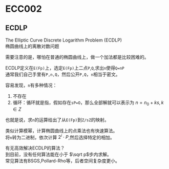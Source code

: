 # ECC002   
## ECDLP  
The Elliptic Curve Discrete Logarithm Problem (ECDLP)   
椭圆曲线上的离散对数问题   

需要注意的是，哪怕在普通的椭圆曲线上，做一个加法都是比较困难的。  

ECDLP定义在`E(Fp)`上，选定`E(Fp)`上二点`P`,`Q`,求出`n`使得`Q=nP`   
通常我们自己手里有`P,n,Q`，然后公开`P,Q`，`n`相当于密文。   

容易发现，`n`有多种情况：  
1. 不存在  
2. 循环：循环就是指，假如存在`sP=O`，那么全部解就可以表示为 $n=n_0+ks,k\in Z$  

也就是说，求`n`的运算给出了从`E(Fp)`到`Z/sZ`的映射。  

类似计算模幂，计算椭圆曲线上的点乘法也有快速算法。  
将`n`转为二进制，依次计算 $2^i\cdot P$,然后选择特定的相加。  

有无高效解决ECDLP的算法？  
到目前，没有任何算法能在小于 $\sqrt p$步内求解。  
常见算法有BSGS,Pollard-Rho等，后者空间复杂度更小。   
